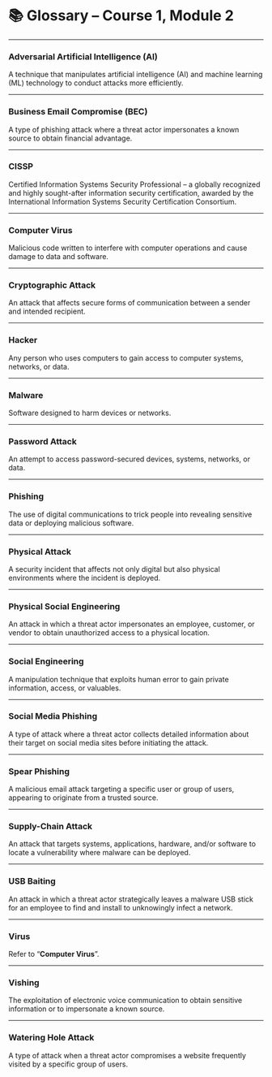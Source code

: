 # 📚 Glossary – Course 1, Module 2

---

### **Adversarial Artificial Intelligence (AI)**
A technique that manipulates artificial intelligence (AI) and machine learning (ML) technology to conduct attacks more efficiently.

---

### **Business Email Compromise (BEC)**
A type of phishing attack where a threat actor impersonates a known source to obtain financial advantage.

---

### **CISSP**
Certified Information Systems Security Professional – a globally recognized and highly sought-after information security certification, awarded by the International Information Systems Security Certification Consortium.

---

### **Computer Virus**
Malicious code written to interfere with computer operations and cause damage to data and software.

---

### **Cryptographic Attack**
An attack that affects secure forms of communication between a sender and intended recipient.

---

### **Hacker**
Any person who uses computers to gain access to computer systems, networks, or data.

---

### **Malware**
Software designed to harm devices or networks.

---

### **Password Attack**
An attempt to access password-secured devices, systems, networks, or data.

---

### **Phishing**
The use of digital communications to trick people into revealing sensitive data or deploying malicious software.

---

### **Physical Attack**
A security incident that affects not only digital but also physical environments where the incident is deployed.

---

### **Physical Social Engineering**
An attack in which a threat actor impersonates an employee, customer, or vendor to obtain unauthorized access to a physical location.

---

### **Social Engineering**
A manipulation technique that exploits human error to gain private information, access, or valuables.

---

### **Social Media Phishing**
A type of attack where a threat actor collects detailed information about their target on social media sites before initiating the attack.

---

### **Spear Phishing**
A malicious email attack targeting a specific user or group of users, appearing to originate from a trusted source.

---

### **Supply-Chain Attack**
An attack that targets systems, applications, hardware, and/or software to locate a vulnerability where malware can be deployed.

---

### **USB Baiting**
An attack in which a threat actor strategically leaves a malware USB stick for an employee to find and install to unknowingly infect a network.

---

### **Virus**
Refer to “**Computer Virus**”.

---

### **Vishing**
The exploitation of electronic voice communication to obtain sensitive information or to impersonate a known source.

---

### **Watering Hole Attack**
A type of attack when a threat actor compromises a website frequently visited by a specific group of users.

